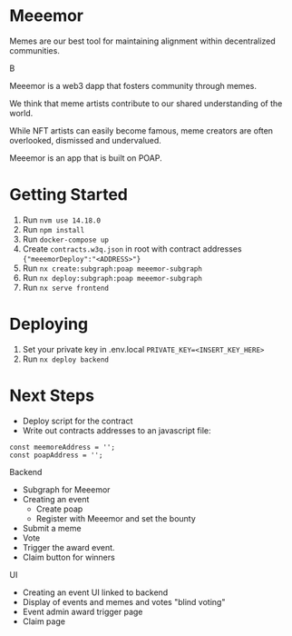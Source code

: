 # Meeemor

Memes are our best tool for maintaining alignment within decentralized communities.

B

Meeemor is a web3 dapp that fosters community through memes.

We think that meme artists contribute to our shared understanding of the world.

While NFT artists can easily become famous, meme creators are often overlooked, dismissed and undervalued.

Meeemor is an app that is built on POAP. 

# Getting Started
1. Run `nvm use 14.18.0`
1. Run `npm install`
1. Run `docker-compose up`
1. Create `contracts.w3q.json` in root with contract addresses `{"meeemorDeploy":"<ADDRESS>"}`
1. Run `nx create:subgraph:poap meeemor-subgraph`
1. Run `nx deploy:subgraph:poap meeemor-subgraph`
1. Run `nx serve frontend`

# Deploying
1. Set your private key in .env.local `PRIVATE_KEY=<INSERT_KEY_HERE>`
1. Run `nx deploy backend`


# Next Steps
- Deploy script for the contract
- Write out contracts addresses to an javascript file:

```
const meemoreAddress = '';
const poapAddress = '';
```

Backend
- Subgraph for Meeemor
- Creating an event
    - Create poap
    - Register with Meeemor and set the bounty
- Submit a meme
- Vote
- Trigger the award event.
- Claim button for winners


UI
- Creating an event UI linked to backend
- Display of events and memes and votes "blind voting"
- Event admin award trigger page
- Claim page

